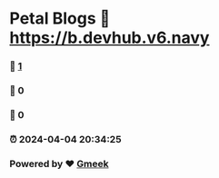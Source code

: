 # Petal Blogs :link: https://b.devhub.v6.navy 
### :page_facing_up: [1](https://Spring2022abcjk.github.io/Glog/tag.html) 
### :speech_balloon: 0 
### :hibiscus: 0 
### :alarm_clock: 2024-04-04 20:34:25 
### Powered by :heart: [Gmeek](https://github.com/Meekdai/Gmeek)
